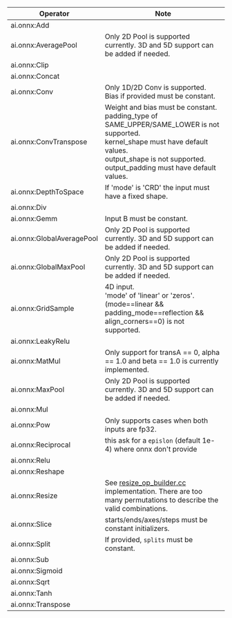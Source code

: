 <!--
Keep in sync with doco generated from /docs/execution-providers/CoreML-ExecutionProvider.md on the gh_pages branch
-->
|Operator|Note|
|--------|------|
|ai.onnx:Add||
|ai.onnx:AveragePool|Only 2D Pool is supported currently. 3D and 5D support can be added if needed.|
|ai.onnx:Clip||
|ai.onnx:Concat||
|ai.onnx:Conv|Only 1D/2D Conv is supported.<br/>Bias if provided must be constant.|
|ai.onnx:ConvTranspose|Weight and bias must be constant.<br/>padding_type of SAME_UPPER/SAME_LOWER is not supported.<br/>kernel_shape must have default values.<br/>output_shape is not supported.<br/>output_padding must have default values.|
|ai.onnx:DepthToSpace|If 'mode' is 'CRD' the input must have a fixed shape.|
|ai.onnx:Div||
|ai.onnx:Gemm|Input B must be constant.|
|ai.onnx:GlobalAveragePool|Only 2D Pool is supported currently. 3D and 5D support can be added if needed.|
|ai.onnx:GlobalMaxPool|Only 2D Pool is supported currently. 3D and 5D support can be added if needed.|
|ai.onnx:GridSample|4D input.<br/>'mode' of 'linear' or 'zeros'.<br/>(mode==linear && padding_mode==reflection && align_corners==0) is not supported.|
|ai.onnx:LeakyRelu||
|ai.onnx:MatMul|Only support for transA == 0, alpha == 1.0 and beta == 1.0 is currently implemented.|
|ai.onnx:MaxPool|Only 2D Pool is supported currently. 3D and 5D support can be added if needed.|
|ai.onnx:Mul||
|ai.onnx:Pow|Only supports cases when both inputs are fp32.|
|ai.onnx:Reciprocal|this ask for a `epislon` (default 1e-4) where onnx don't provide|
|ai.onnx:Relu||
|ai.onnx:Reshape||
|ai.onnx:Resize|See [resize_op_builder.cc](https://github.com/microsoft/onnxruntime/blob/main/onnxruntime/core/providers/coreml/builders/impl/resize_op_builder.cc) implementation. There are too many permutations to describe the valid combinations.|
|ai.onnx:Slice|starts/ends/axes/steps must be constant initializers.|
|ai.onnx:Split|If provided, `splits` must be constant.|
|ai.onnx:Sub||
|ai.onnx:Sigmoid||
|ai.onnx:Sqrt||
|ai.onnx:Tanh||
|ai.onnx:Transpose||
